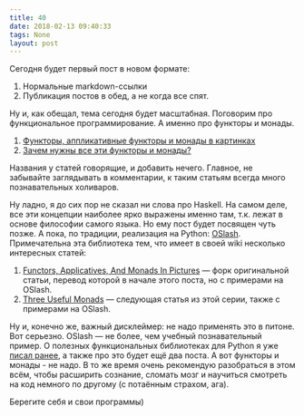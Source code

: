 ```yaml
---
title: 40
date: 2018-02-13 09:40:33
tags: None
layout: post
---
```


Сегодня будет первый пост в новом формате:
1. Нормальные markdown-ссылки
2. Публикация постов в обед, а не когда все спят.

Ну и, как обещал, тема сегодня будет масштабная. Поговорим про функциональное программирование. А именно про функторы и монады.

1. [Функторы, аппликативные функторы и монады в картинках](https://habrahabr.ru/post/183150/)
2. [Зачем нужны все эти функторы и монады?](https://habrahabr.ru/post/212955/)

Названия у статей говорящие, и добавить нечего. Главное, не забывайте заглядывать в комментарии, к таким статьям всегда много познавательных холиваров.

Ну ладно, я до сих пор не сказал ни слова про Haskell. На самом деле, все эти концепции наиболее ярко выражены именно там, т.к. лежат в основе философии самого языка. Но ему пост будет посвящен чуть позже. А пока, по традиции, реализация на Python: [OSlash](https://github.com/dbrattli/oslash). Примечательна эта библиотека тем, что имеет в своей wiki несколько интересных статей:
1. [Functors, Applicatives, And Monads In Pictures](https://goo.gl/2aqYrz) — форк оригинальной статьи, перевод которой в начале этого поста, но с примерами на OSlash.
2. [Three Useful Monads](https://github.com/dbrattli/OSlash/wiki/Three-Useful-Monads) — следующая статья из этой серии, также с примерами на OSlash.

Ну и, конечно же, важный дисклеймер: не надо применять это в питоне. Вот серьезно. OSlash — не более, чем учебный познавательный пример. О полезных функциональных библиотеках для Python я уже [писал ранее](https://t.me/itgram_channel/15), а также про это будет ещё два поста. А вот функторы и монады - не надо. В то же время очень рекомендую разобраться в этом всём, чтобы расширить сознание, сломать мозг и научиться смотреть на код немного по другому (с потаённым страхом, ага).

Берегите себя и свои программы)
